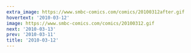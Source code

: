 ```yaml
---
extra_image: https://www.smbc-comics.com/comics/20100312after.gif
hovertext: '2010-03-12'
image: https://www.smbc-comics.com/comics/20100312.gif
next: '2010-03-13'
prev: '2010-03-11'
title: '2010-03-12'
---
```

